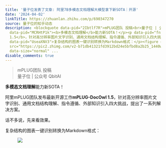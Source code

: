 ```yaml
---
title: '量子位发表了文章: 阿里7B多模态文档理解大模型拿下新SOTA｜开源'
date: '2024-04-02'
linkTitle: https://zhuanlan.zhihu.com/p/690347270
source: 量子位的知乎动态
description: <blockquote data-pid="2Ibtlf7R">mPLUG团队 投稿<br>量子位 | 公众号 QbitAI</blockquote><p
  data-pid="MCRHtP1k"><b>多模态文档理解</b>能力新SOTA！</p><p data-pid="fntOyKbc">阿里mPLUG团队发布最新开源工作<b>mPLUG-DocOwl
  1.5</b>，针对高分辨率图片文字识别、通用文档结构理解、指令遵循、外部知识引入四大挑战，提出了一系列解决方案。</p><p data-pid="Ar0pLdbV">话不多说，先来看效果。</p><p
  data-pid="UseaXNV3">复杂结构的图表一键识别转换为Markdown格式：</p><figure data-size="normal"><img
  src="https://pic2.zhimg.com/v2-b71db41321fd3912bd24e5bfbd8a2b25_1440w.jpg" data-caption=""
  data-size="normal" ...
disable_comments: true
---
```

<blockquote data-pid="2Ibtlf7R">mPLUG团队 投稿<br>量子位 | 公众号 QbitAI</blockquote><p data-pid="MCRHtP1k"><b>多模态文档理解</b>能力新SOTA！</p><p data-pid="fntOyKbc">阿里mPLUG团队发布最新开源工作<b>mPLUG-DocOwl 1.5</b>，针对高分辨率图片文字识别、通用文档结构理解、指令遵循、外部知识引入四大挑战，提出了一系列解决方案。</p><p data-pid="Ar0pLdbV">话不多说，先来看效果。</p><p data-pid="UseaXNV3">复杂结构的图表一键识别转换为Markdown格式：</p><figure data-size="normal"><img src="https://pic2.zhimg.com/v2-b71db41321fd3912bd24e5bfbd8a2b25_1440w.jpg" data-caption="" data-size="normal" ...